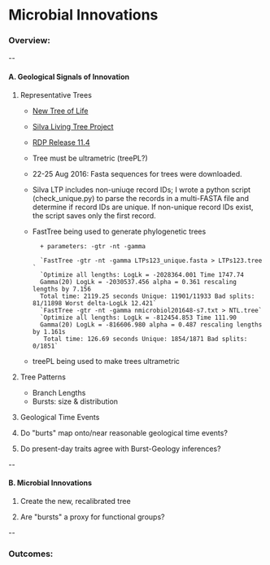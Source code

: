 # Microbial Innovations

### Overview:

--

#### A. Geological Signals of Innovation

1. Representative Trees

	- [New Tree of Life](http://www.nature.com/articles/nmicrobiol201648)
	- [Silva Living Tree Project](https://www.arb-silva.de/projects/living-tree/)
	- [RDP Release 11.4](https://rdp.cme.msu.edu/misc/rel10info.jsp)
	- Tree must be ultrametric (treePL?)

	- 22-25 Aug 2016: Fasta sequences for trees were downloaded.
	- Silva LTP includes non-uniuqe record IDs; I wrote a python script (check_unique.py) to parse the records in a multi-FASTA file and determine if record IDs are unique. If non-unique record IDs exist, the script saves only the first record.

	- FastTree being used to generate phylogenetic trees

			+ parameters: -gtr -nt -gamma

			`FastTree -gtr -nt -gamma LTPs123_unique.fasta > LTPs123.tree `
			`Optimize all lengths: LogLk = -2028364.001 Time 1747.74
			Gamma(20) LogLk = -2030537.456 alpha = 0.361 rescaling lengths by 7.156   
			Total time: 2119.25 seconds Unique: 11901/11933 Bad splits: 81/11898 Worst delta-LogLk 12.421`
			`FastTree -gtr -nt -gamma nmicrobiol201648-s7.txt > NTL.tree`
			`Optimize all lengths: LogLk = -812454.853 Time 111.90
			Gamma(20) LogLk = -816606.980 alpha = 0.487 rescaling lengths by 1.161s   
			 Total time: 126.69 seconds Unique: 1854/1871 Bad splits: 0/1851`

	 - treePL being used to make trees ultrametric

2. Tree Patterns

	- Branch Lengths
	- Bursts: size & distribution

3. Geological Time Events

4. Do "burts" map onto/near reasonable geological time events?

5. Do present-day traits agree with Burst-Geology inferences?

--

#### B. Microbial Innovations

1. Create the new, recalibrated tree

2. Are "bursts" a proxy for functional groups?

--

### Outcomes:
